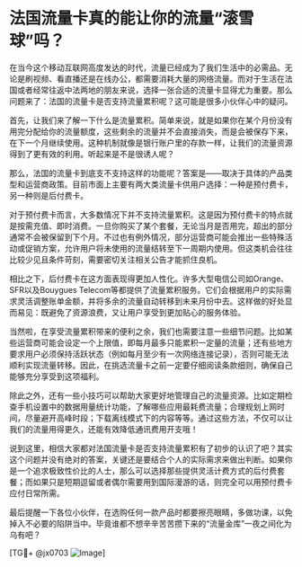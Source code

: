 # 法国流量卡真的能让你的流量“滚雪球”吗？

在当今这个移动互联网高度发达的时代，流量已经成为了我们生活中的必需品。无论是刷视频、看直播还是在线办公，都需要消耗大量的网络流量。而对于生活在法国或者经常往返中法两地的朋友来说，选择一张合适的流量卡显得尤为重要。那么问题来了：法国的流量卡是否支持流量累积呢？这可能是很多小伙伴心中的疑问。

首先，让我们来了解一下什么是流量累积。简单来说，就是如果你在某个月份没有用完分配给你的流量额度，这些剩余的流量并不会直接消失，而是会被保存下来，在下一个月继续使用。这种机制就像是银行账户里的存款一样，让我们的流量资源得到了更有效的利用。听起来是不是很诱人呢？

那么，法国的流量卡到底支不支持这样的功能呢？答案是——取决于具体的产品类型和运营商政策。目前市面上主要有两大类流量卡供用户选择：一种是预付费卡，另一种则是后付费卡。

对于预付费卡而言，大多数情况下并不支持流量累积。这是因为预付费卡的特点就是按需充值、即时消费。一旦你购买了某个套餐，无论当月是否用完，超出的部分通常不会被保留到下个月。不过也有例外情况，部分运营商可能会推出一些特殊活动或促销方案，允许用户将未使用的流量结转至下一周期内使用。但这类机会往往比较少见且条件苛刻，需要密切关注相关公告才能抓住良机。

相比之下，后付费卡在这方面表现得更加人性化。许多大型电信公司如Orange、SFR以及Bouygues Telecom等都提供了流量累积服务。它们会根据用户的实际需求灵活调整账单金额，并将多余的流量自动转移到未来月份中去。这样做的好处显而易见：既避免了资源浪费，又让用户享受到更加贴心的服务体验。

当然啦，在享受流量累积带来的便利之余，我们也需要注意一些细节问题。比如某些运营商可能会设定一个上限值，即每月最多只能累积一定量的流量；还有些地方要求用户必须保持活跃状态（例如每月至少有一次网络连接记录），否则可能无法顺利实现流量转移。因此，在挑选流量卡之前一定要仔细阅读条款细则，确保自己能够充分享受到这项福利。

除此之外，还有一些小技巧可以帮助大家更好地管理自己的流量资源。比如定期检查手机设置中的数据用量统计功能，了解哪些应用最耗费流量；合理规划上网时间，尽量避开高峰时段；下载离线模式下的内容等等。通过这些方法，不仅可以让我们的流量用得更久，还能有效降低通讯费用开支哦！

说到这里，相信大家都对法国流量卡是否支持流量累积有了初步的认识了吧？其实这个问题并没有绝对的答案，关键还是要结合个人的实际需求来做出判断。如果你是一个追求极致性价比的人士，那么可以选择那些提供灵活计费方式的后付费套餐；而如果只是短期逗留或者偶尔需要用到国际漫游的话，则完全可以用预付费卡应付日常所需。

最后提醒一下各位小伙伴，在选购任何一款产品时都要擦亮眼睛，多做功课，以免掉入不必要的陷阱当中。毕竟谁都不想辛辛苦苦攒下来的“流量金库”一夜之间化为乌有吧？

[TG💪+ @jx0703 ![Image](https://github.com/user-attachments/assets/dbca1d08-cadb-493c-b0ec-ad6f7a83f270)]